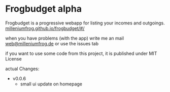 # Frogbudget alpha

Frogbudget is a progressive webapp for listing your incomes and outgoings. [milleniumfrog.github.io/frogbudget/#/](https://milleniumfrog.github.io/frogbudget/#/)

when you have problems (with the app) write me an mail
[web@milleniumfrog.de](mailto://web@milleniumfrog.de) or use the issues tab

if you want to use some code from this project, it is published under MIT License

actual Changes:
- v0.0.6
	- small ui update on homepage